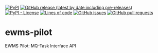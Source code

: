 <!--- Top of README Badges (automated) --->
[![PyPI](https://img.shields.io/pypi/v/ewms-pilot)](https://pypi.org/project/ewms-pilot/) [![GitHub release (latest by date including pre-releases)](https://img.shields.io/github/v/release/Observation-Management-Service/ewms-pilot?include_prereleases)](https://github.com/Observation-Management-Service/ewms-pilot/) [![PyPI - License](https://img.shields.io/pypi/l/ewms-pilot)](https://github.com/Observation-Management-Service/ewms-pilot/blob/main/LICENSE) [![Lines of code](https://img.shields.io/tokei/lines/github/Observation-Management-Service/ewms-pilot)](https://github.com/Observation-Management-Service/ewms-pilot/) [![GitHub issues](https://img.shields.io/github/issues/Observation-Management-Service/ewms-pilot)](https://github.com/Observation-Management-Service/ewms-pilot/issues?q=is%3Aissue+sort%3Aupdated-desc+is%3Aopen) [![GitHub pull requests](https://img.shields.io/github/issues-pr/Observation-Management-Service/ewms-pilot)](https://github.com/Observation-Management-Service/ewms-pilot/pulls?q=is%3Apr+sort%3Aupdated-desc+is%3Aopen) 
<!--- End of README Badges (automated) --->
# ewms-pilot
EWMS Pilot: MQ-Task Interface API
